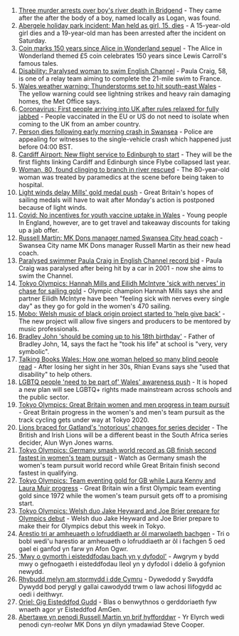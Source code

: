 1. [Three murder arrests over boy's river death in Bridgend](https://www.bbc.co.uk/news/uk-wales-58049509) - They came after the after the body of a boy, named locally as Logan, was found.
2. [Abergele holiday park incident: Man held as girl, 15, dies](https://www.bbc.co.uk/news/uk-wales-58048295) - A 15-year-old girl dies and a 19-year-old man has been arrested after the incident on Saturday.
3. [Coin marks 150 years since Alice in Wonderland sequel](https://www.bbc.co.uk/news/uk-wales-58053780) - The Alice in Wonderland themed £5 coin celebrates 150 years since Lewis Carroll's famous tales.
4. [Disability: Paralysed woman to swim English Channel](https://www.bbc.co.uk/news/uk-wales-58025736) - Paula Craig, 58, is one of a relay team aiming to complete the 21-mile swim to France.
5. [Wales weather warning: Thunderstorms set to hit south-east Wales](https://www.bbc.co.uk/news/uk-wales-58056577) - The yellow warning could see lightning strikes and heavy rain damaging homes, the Met Office says.
6. [Coronavirus: First people arriving into UK after rules relaxed for fully jabbed](https://www.bbc.co.uk/news/uk-58050538) - People vaccinated in the EU or US do not need to isolate when coming to the UK from an amber country.
7. [Person dies following early morning crash in Swansea](https://www.bbc.co.uk/news/uk-wales-58047608) - Police are appealing for witnesses to the single-vehicle crash which happened just before 04:00 BST.
8. [Cardiff Airport: New flight service to Edinburgh to start](https://www.bbc.co.uk/news/uk-wales-58049504) - They will be the first flights linking Cardiff and Edinburgh since Flybe collapsed last year.
9. [Woman, 80, found clinging to branch in river rescued](https://www.bbc.co.uk/news/uk-wales-58049508) - The 80-year-old woman was treated by paramedics at the scene before being taken to hospital.
10. [Light winds delay Mills' gold medal push](https://www.bbc.co.uk/sport/olympics/58053689) - Great Britain's hopes of sailing medals will have to wait after Monday's action is postponed because of light winds.
11. [Covid: No incentives for youth vaccine uptake in Wales](https://www.bbc.co.uk/news/uk-wales-58047609) - Young people In England, however, are to get travel and takeaway discounts for taking up a jab offer.
12. [Russell Martin: MK Dons manager named Swansea City head coach](https://www.bbc.co.uk/sport/football/58046826) - Swansea City name MK Dons manager Russell Martin as their new head coach.
13. [Paralysed swimmer Paula Craig in English Channel record bid](https://www.bbc.co.uk/news/uk-wales-58039094) - Paula Craig was paralysed after being hit by a car in 2001 - now she aims to swim the Channel.
14. [Tokyo Olympics: Hannah Mills and Eilidh McIntyre 'sick with nerves' in chase for sailing gold](https://www.bbc.co.uk/sport/av/olympics/58046824) - Olympic champion Hannah Mills says she and partner Eilidh McIntyre have been "feeling sick with nerves every single day" as they go for gold in the women's 470 sailing.
15. [Mobo: Welsh music of black origin project started to 'help give back'](https://www.bbc.co.uk/news/uk-wales-58030464) - The new project will allow five singers and producers to be mentored by music professionals.
16. [Bradley John 'should be coming up to his 18th birthday'](https://www.bbc.co.uk/news/uk-wales-58019640) - Father of Bradley John, 14, says the fact he "took his life" at school is "very, very symbolic".
17. [Talking Books Wales: How one woman helped so many blind people read](https://www.bbc.co.uk/news/uk-wales-58018316) - After losing her sight in her 30s, Rhian Evans says she "used that disability" to help others.
18. [LGBTQ people 'need to be part of' Wales' awareness push](https://www.bbc.co.uk/news/uk-wales-58001743) - It is hoped a new plan will see LGBTQ+ rights made mainstream across schools and the public sector.
19. [Tokyo Olympics: Great Britain women and men progress in team pursuit](https://www.bbc.co.uk/sport/olympics/58054883) - Great Britain progress in the women's and men's team pursuit as the track cycling gets under way at Tokyo 2020.
20. [Lions braced for Gatland's 'notorious' changes for series decider](https://www.bbc.co.uk/sport/rugby-union/58050017) - The British and Irish Lions will be a different beast in the South Africa series decider, Alun Wyn Jones warns.
21. [Tokyo Olympics: Germany smash world record as GB finish second fastest in women's team pursuit](https://www.bbc.co.uk/sport/av/olympics/58056114) - Watch as Germany smash the women's team pursuit world record while Great Britain finish second fastest in qualifying.
22. [Tokyo Olympics: Team eventing gold for GB while Laura Kenny and Laura Muir progress](https://www.bbc.co.uk/sport/olympics/58052368) - Great Britain win a first Olympic team eventing gold since 1972 while the women's team pursuit gets off to a promising start.
23. [Tokyo Olympics: Welsh duo Jake Heyward and Joe Brier prepare for Olympics debut](https://www.bbc.co.uk/sport/av/olympics/58054010) - Welsh duo Jake Heyward and Joe Brier prepare to make their for Olympics debut this week in Tokyo.
24. [Arestio tri ar amheuaeth o lofruddiaeth ar ôl marwolaeth bachgen](https://www.bbc.co.uk/newyddion/58050940) - Tri o bobl wedi'u harestio ar amheuaeth o lofruddiaeth ar ôl i fachgen 5 oed gael ei ganfod yn farw yn Afon Ogwr.
25. ['Mwy o gymorth i eisteddfodau bach yn y dyfodol'](https://www.bbc.co.uk/newyddion/58034025) - Awgrym y bydd mwy o gefnogaeth i eisteddfodau lleol yn y dyfodol i ddelio â gofynion newydd.
26. [Rhybudd melyn am stormydd i dde Cymru](https://www.bbc.co.uk/newyddion/58056992) - Dywedodd y Swyddfa Dywydd bod perygl y gallai cawodydd trwm o law achosi llifogydd ac oedi i deithwyr.
27. [Oriel: Gig Eisteddfod Gudd](https://www.bbc.co.uk/newyddion/58055724) - Blas o benwythnos o gerddoriaeth fyw wnaeth agor yr Eisteddfod AmGen.
28. [Abertawe yn penodi Russell Martin yn brif hyfforddwr](https://www.bbc.co.uk/newyddion/58034032) - Yr Elyrch wedi penodi cyn-reolwr MK Dons yn dilyn ymadawiad Steve Cooper.
